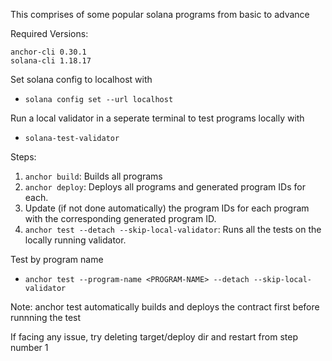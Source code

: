 This comprises of some popular solana programs from basic to advance

Required Versions:
```
anchor-cli 0.30.1
solana-cli 1.18.17
```

Set solana config to localhost with
- ``` solana config set --url localhost ```

Run a local validator in a seperate terminal to test programs locally with
- ``` solana-test-validator ```

Steps:
1) `anchor build`: Builds all programs
2) `anchor deploy`: Deploys all programs and generated program IDs for each.
3) Update (if not done automatically) the program IDs for each program with the corresponding generated program ID.
4) `anchor test --detach --skip-local-validator`: Runs all the tests on the locally running validator.

Test by program name
- ```anchor test --program-name <PROGRAM-NAME> --detach --skip-local-validator```

Note: anchor test automatically builds and deploys the contract first before runnning the test

If facing any issue, try deleting target/deploy dir and restart from step number 1